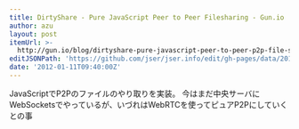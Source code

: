 ```yaml
---
title: DirtyShare - Pure JavaScript Peer to Peer Filesharing - Gun.io
author: azu
layout: post
itemUrl: >-
  http://gun.io/blog/dirtyshare-pure-javascript-peer-to-peer-p2p-file-sharing-nodejs-socketio
editJSONPath: 'https://github.com/jser/jser.info/edit/gh-pages/data/2012/01/index.json'
date: '2012-01-11T09:40:00Z'
---
```

JavaScriptでP2Pのファイルのやり取りを実装。
今はまだ中央サーバにWebSocketsでやっているが、いづれはWebRTCを使ってピュアP2Pにしていくとの事
